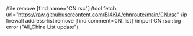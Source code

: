 /file remove [find name="CN.rsc"]
/tool fetch url="https://raw.githubusercontent.com/BI4KIA/chnroute/main/CN.rsc"
/ip firewall address-list remove [find comment=CN_list]
/import CN.rsc
:log error ("All_China List update")
